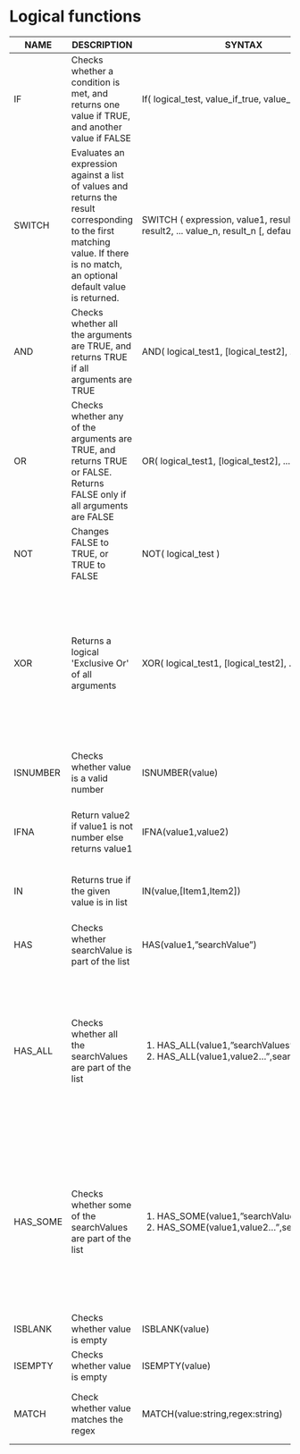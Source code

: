# Logical functions

<table><thead><tr><th>NAME</th><th>DESCRIPTION</th><th data-hidden>SYNTAX</th><th data-hidden>EXPLANATION</th><th data-hidden>EXAMPLE</th></tr></thead><tbody><tr><td>IF </td><td>Checks whether a condition is met, and returns one value if TRUE, and another value if FALSE</td><td>If( logical_test, value_if_true, value_if_false )</td><td>Above formula will return AC-PY% if PY is greater than 0 otherwise it returns 0</td><td>IF(PY > 0 , (AC-PY)/PY, 0 )</td></tr><tr><td>SWITCH</td><td>Evaluates an expression against a list of values and returns the result corresponding to the first matching value. If there is no match, an optional default value is returned.</td><td>SWITCH ( expression, value1, result1, value2, result2, ... value_n, result_n [, default] )</td><td>Will return 25 if the region is West and 30 is region is East and 50 for all other regions</td><td>SWITCH(Region, "West", 25, "East",30, 50)</td></tr><tr><td>AND</td><td>Checks whether all the arguments are TRUE, and returns TRUE if all arguments are TRUE</td><td>AND( logical_test1, [logical_test2], ... )</td><td>Will return 25 if the region is West and category is Urban otherwise returns 30</td><td>IF(AND(Region == "West", Category=="Urban"), 25, 30)</td></tr><tr><td>OR</td><td>Checks whether any of the arguments are TRUE, and returns TRUE or FALSE. Returns FALSE only if all arguments are FALSE</td><td>OR( logical_test1, [logical_test2], ... )</td><td>Will return 25 if the region is West or East otherwise returns 30</td><td>IF(OR(Region == "West", Region =="East"), 25, 30)</td></tr><tr><td>NOT</td><td>Changes FALSE to TRUE, or TRUE to FALSE</td><td>NOT( logical_test )</td><td>Will return 50 if the region is not West otherwise returns 25</td><td>IF(NOT(Region == "West"), 50, 25)</td></tr><tr><td>XOR</td><td>Returns a logical 'Exclusive Or' of all arguments</td><td>XOR( logical_test1, [logical_test2], ... )</td><td>Will return 25 for all category in the West except for category Urban, and returns 25 for all Urban category under all region except for west, for all other items returns 30</td><td>IF(XOR(Region == "West", Category=="Urban"), 25, 30)</td></tr><tr><td>ISNUMBER</td><td>Checks whether value is a valid number</td><td>ISNUMBER(value)</td><td>Returns AC-PY/PY if the value is a number else returns 0</td><td>IF(ISNUMBER((AC-PY)/PY), (AC-PY)/PY , 0)</td></tr><tr><td>IFNA</td><td>Return value2 if value1 is not number else returns value1</td><td>IFNA(value1,value2)</td><td>Returns AC-PY/PY if the value is a number else returns 0</td><td>IFNA((AC-PY)/PY, 0)</td></tr><tr><td>IN</td><td>Returns true if the given value is in list</td><td>IN(value,[Item1,Item2])</td><td>Will return 25 if the region is West or East otherwise returns 30  </td><td>IF(IN(Region, ["West","East]),25, 30)</td></tr><tr><td>HAS</td><td>Checks whether searchValue is part of the list</td><td>HAS(value1,”searchValue”)</td><td>Returns the value that matches the search value.</td><td>HAS(Column1,"ABC")</td></tr><tr><td>HAS_ALL</td><td>Checks whether all the searchValues are part of the list</td><td><ol><li>HAS_ALL(value1,”searchValues”)</li><li>HAS_ALL(value1,value2…”,searchValues”)</li></ol></td><td><ol><li>If Column1 contains both “ABC” and “DEF” returns TRUE</li></ol><p>2. If any of the columns has “ABC” and “DEF” as value, returns TRUE</p></td><td><ol><li>HAS_ALL(Column1,[“ABC”,”DEF”)]</li><li>HAS_ALL(Column1, Column2,Column3 [“ABC”,”DEF”)]</li></ol></td></tr><tr><td>HAS_SOME</td><td>Checks whether some of the searchValues are part of the list</td><td><ol><li>HAS_SOME(value1,”searchValue”)</li><li>HAS_SOME(value1,value2…”,searchValues”)</li></ol></td><td><ol><li>If Column1 contains both “ABC” and “DEF” returns TRUE</li><li>If any of the columns has “ABC” and “DEF” as value, returns TRUE</li></ol></td><td><ol><li>HAS_SOME(Column1,[“ABC”,”DEF”)]</li><li>HAS_SOME(Column1, Column2,Column3 [“ABC”,”DEF”)]</li></ol></td></tr><tr><td>ISBLANK</td><td>Checks whether value is empty</td><td>ISBLANK(value)</td><td>Returns TRUE if AC is empty</td><td>ISBLANK(AC)</td></tr><tr><td>ISEMPTY</td><td>Checks whether value is empty</td><td>ISEMPTY(value)</td><td>Returns TRUE if AC has no value</td><td>ISEMPTY(AC)</td></tr><tr><td>MATCH</td><td>Check whether value matches the regex</td><td>MATCH(value:string,regex:string)</td><td>Returns TRUE if the string value matches the regex value</td><td>MATCH(“ABC-123-WEW”,”^ABC”) Returns TRUE</td></tr></tbody></table>



